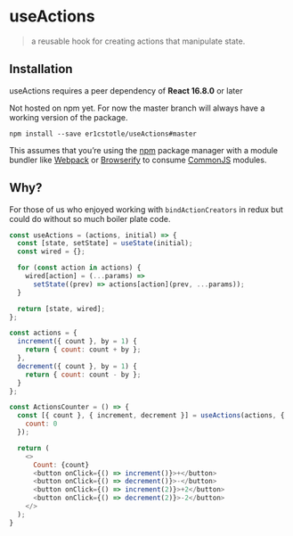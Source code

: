 # useActions

> a reusable hook for creating actions that manipulate state. 

## Installation

useActions requires a peer dependency of **React 16.8.0** or later

Not hosted on npm yet. For now the master branch will always have a working version of the package.

```
npm install --save er1cstotle/useActions#master
```


This assumes that you’re using the [npm](https://npmjs.com) package manager with a module bundler like [Webpack](https://webpack.js.org/) or [Browserify](http://browserify.org/) to consume [CommonJS](http://webpack.github.io/docs/commonjs.html) modules.

## Why?

For those of us who enjoyed working with `bindActionCreators` in redux but could do without so much boiler plate code.

```js
const useActions = (actions, initial) => {
  const [state, setState] = useState(initial);
  const wired = {};

  for (const action in actions) {
    wired[action] = (...params) =>
      setState((prev) => actions[action](prev, ...params));
  }

  return [state, wired];
};
```

```js
const actions = {
  increment({ count }, by = 1) {
    return { count: count + by };
  },
  decrement({ count }, by = 1) {
    return { count: count - by };
  }
};

const ActionsCounter = () => {
  const [{ count }, { increment, decrement }] = useActions(actions, {
    count: 0
  });

  return (
    <>
      Count: {count}
      <button onClick={() => increment()}>+</button>
      <button onClick={() => decrement()}>-</button>
      <button onClick={() => increment(2)}>+2</button>
      <button onClick={() => decrement(2)}>-2</button>
    </>
  );
}
```


